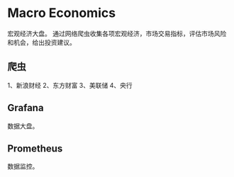# Macro Economics 
宏观经济大盘。
通过网络爬虫收集各项宏观经济，市场交易指标，评估市场风险和机会，给出投资建议。



## 爬虫

1、新浪财经
2、东方财富
3、美联储
4、央行


## Grafana
数据大盘。

## Prometheus
数据监控。


